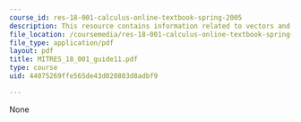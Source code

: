 ```yaml
---
course_id: res-18-001-calculus-online-textbook-spring-2005
description: This resource contains information related to vectors and matrices.
file_location: /coursemedia/res-18-001-calculus-online-textbook-spring-2005/44075269ffe565de43d020803d8adbf9_MITRES_18_001_guide11.pdf
file_type: application/pdf
layout: pdf
title: MITRES_18_001_guide11.pdf
type: course
uid: 44075269ffe565de43d020803d8adbf9

---
```

None